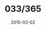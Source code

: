 ---
title:  "033/365"
date:   2015-02-02
thumbnail-path: "thumbnails/thumbnail-33.jpg"
full-path: "full-size/full-size-33.jpg"
short-description: ""
---